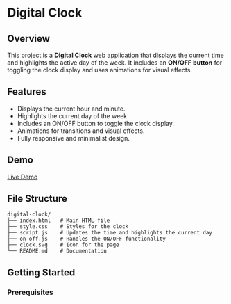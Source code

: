 # Digital Clock

## Overview
This project is a **Digital Clock** web application that displays the current time and highlights the active day of the week. It includes an **ON/OFF button** for toggling the clock display and uses animations for visual effects.

## Features
- Displays the current hour and minute.
- Highlights the current day of the week.
- Includes an ON/OFF button to toggle the clock display.
- Animations for transitions and visual effects.
- Fully responsive and minimalist design.

## Demo
[Live Demo](https://dctime.netlify.app/)

## File Structure
```
digital-clock/
├── index.html   # Main HTML file
├── style.css    # Styles for the clock
├── script.js    # Updates the time and highlights the current day
├── on-off.js    # Handles the ON/OFF functionality
├── clock.svg    # Icon for the page
└── README.md    # Documentation
```

## Getting Started

### Prerequisites
- A modern web browser (e.g., Chrome, Edge, Firefox).

### Usage
1. Open the application in your browser.
2. Click the **ON/OFF button** to toggle the clock display.
3. View the current time and the active day of the week.

## Technologies Used
- **HTML**: For structuring the web application.
- **CSS**: For styling and animations.
- **JavaScript**: For dynamic updates and user interactions.

## Code Functionality

### ON/OFF Functionality
The `on-off.js` script handles the toggle feature:
- The clock display background changes between `black` (OFF) and `transparent` (ON).
- The dots separating hours and minutes are hidden when OFF and visible when ON.
- The ON/OFF button changes text and color dynamically【29†source】.

### Time and Day Updates
The `script.js` script handles real-time updates:
- Updates the hour and minute every second.
- Highlights the active day of the week based on the current date【30†source】.

## Example Output
- **ON State**: Displays the current time and highlights the day.
- **OFF State**: The display is blank, and the clock is paused.

## License
This project is licensed under the MIT License.

## Acknowledgments
- Inspired by modern digital clocks with simple and intuitive designs.

